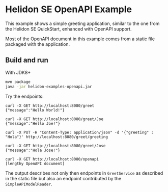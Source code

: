 
# Helidon SE OpenAPI Example

This example shows a simple greeting application, similar to the one from the 
Helidon SE QuickStart, enhanced with OpenAPI support.

Most of the OpenAPI document in this example comes from a static file packaged
with the application.

## Build and run

With JDK8+
```bash
mvn package
java -jar helidon-examples-openapi.jar
```

Try the endpoints:

```
curl -X GET http://localhost:8080/greet
{"message":"Hello World!"}

curl -X GET http://localhost:8080/greet/Joe
{"message":"Hello Joe!"}

curl -X PUT -H "Content-Type: application/json" -d '{"greeting" : "Hola"}' http://localhost:8080/greet/greeting

curl -X GET http://localhost:8080/greet/Jose
{"message":"Hola Jose!"}

curl -X GET http://localhost:8080/openapi
[lengthy OpenAPI document]
```

The output describes not only then endpoints in `GreetService` as described in
the static file but also an endpoint contributed by the `SimpleAPIModelReader`.
